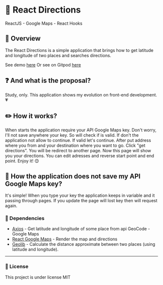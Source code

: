 # :round_pushpin: React Directions
ReactJS - Google Maps - React Hooks

## :eyes: Overview

The React Directions is a simple application that brings how to get latitude and longitude of two places and searches directions.

See demo [here](https://react-directions.herokuapp.com/)
Or see on Gitpod [here](https://gitpod.io/#https://github.com/dougpessoa/react-directions)

## :question: And what is the proposal?
Study, only. This application shows my evolution on front-end development. :heartpulse:

## :pencil2: How it works?
When starts the application require your API Google Maps key. Don't worry, I'll not save anywhere your key. 
So will check if is valid. If don't the application not allow to continue. If valid let's continue.
After put address where you from and your destination where you want to go. Click "get directions". 
You will be redirect to another page. Now this page will show you your directions.
You can edit adresses and reverse start point and end point. 
Enjoy it! :blush:

## :no_entry_sign: How the application does not save my API Google Maps key? 
It's simple! When you type your key the application keeps in variable and it passing through pages. If you update the page will lost key then will request again.

### :paperclip: Dependencies 
 - [Axios](https://github.com/axios/axios) - Get latitude and longitude of some place from api GeoCode - Google Maps
 - [React Google Maps](https://github.com/tomchentw/react-google-maps) - Render the map and directions
 - [Geolib](https://github.com/manuelbieh/geolib) - Calculate the distance approximate between two places (using latitude and longitude).

 ---
 ### :page_with_curl: License

 This project is under license MIT
